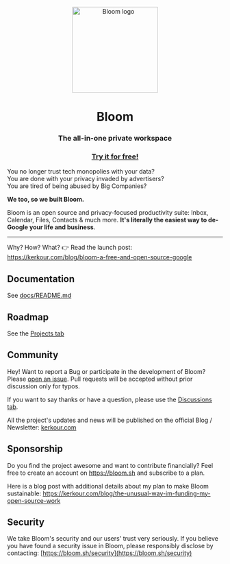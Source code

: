 <p align="center">
  <a href="https://bloom.sh" target="_blank" rel="noopener"><img alt="Bloom logo" src="./docs/logo.png" height="200" /></a>
  <h1 align="center">Bloom</h1>
  <h3 align="center">The all-in-one private workspace</h3>
  <h3 align="center">
    <a href="https://bloom.sh">Try it for free!</a>
  </h3>
</p>


You no longer trust tech monopolies with your data?<br/>
You are done with your privacy invaded by advertisers? <br/>
You are tired of being abused by Big Companies?

**We too, so we built Bloom.**

Bloom is an open source and privacy-focused productivity suite: Inbox, Calendar, Files, Contacts &
much more. **It's literally the easiest way to de-Google your life and business**.


--------------------------------

Why? How? What? 👉 Read the launch post: https://kerkour.com/blog/bloom-a-free-and-open-source-google



## Documentation

See [docs/README.md](docs/README.md)



## Roadmap

See the [Projects tab](https://github.com/skerkour/bloom/projects)



## Community

Hey! Want to report a Bug or participate in the development of Bloom? Please [open an issue](https://github.com/skerkour/bloom/issues). Pull requests will be accepted without prior discussion only for typos.

If you want to say thanks or have a question, please use the [Discussions tab](https://github.com/skerkour/bloom/discussions).

All the project's updates and news will be published on the official Blog / Newsletter: [kerkour.com](https://kerkour.com)

## Sponsorship

Do you find the project awesome and want to contribute financially? Feel free to create an account
on https://bloom.sh and subscribe to a plan.

Here is a blog post with additional details about my plan to make Bloom sustainable: https://kerkour.com/blog/the-unusual-way-im-funding-my-open-source-work


## Security

We take Bloom's security and our users' trust very seriously. If you believe you have found a security issue in Bloom, please responsibly disclose by contacting: [https://bloom.sh/security](https://bloom.sh/security)
